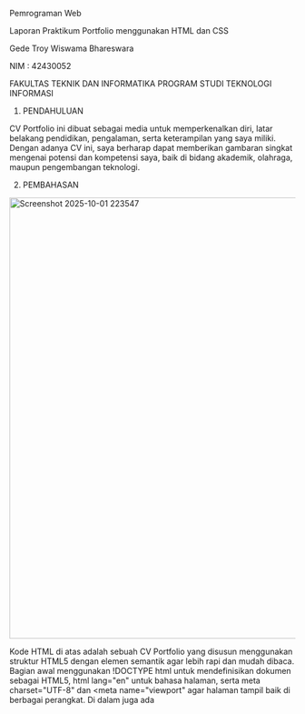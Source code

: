 Pemrograman Web

Laporan Praktikum Portfolio menggunakan HTML dan CSS

Gede Troy Wiswama Bhareswara

NIM : 42430052

FAKULTAS TEKNIK DAN INFORMATIKA PROGRAM STUDI TEKNOLOGI INFORMASI

1. PENDAHULUAN
   
CV Portfolio ini dibuat sebagai media untuk memperkenalkan diri, latar belakang pendidikan, pengalaman, serta keterampilan yang saya miliki. Dengan adanya CV ini, saya berharap dapat memberikan gambaran singkat mengenai potensi dan kompetensi saya, baik di bidang akademik, olahraga, maupun pengembangan teknologi.

2. PEMBAHASAN

<img width="1229" height="776" alt="Screenshot 2025-10-01 223547" src="https://github.com/user-attachments/assets/b585a99c-d672-46a2-b00a-50d582b516ab" />


Kode HTML di atas adalah sebuah CV Portfolio yang disusun menggunakan struktur HTML5 dengan elemen semantik agar lebih rapi dan mudah dibaca. Bagian awal menggunakan !DOCTYPE html untuk mendefinisikan dokumen sebagai HTML5, html lang="en" untuk bahasa halaman, serta meta charset="UTF-8" dan <meta name="viewport" agar halaman tampil baik di berbagai perangkat. Di dalam <head> juga ada <title> untuk judul tab browser dan link rel="stylesheet" href="style.css" yang memisahkan tampilan dengan file CSS eksternal.

Pada body, terdapat header yang berisi nama lengkap dan peran utama, lalu nav dengan link <a> menuju tiap bagian menggunakan id sehingga memudahkan navigasi antar section. Bagian konten utama diletakkan dalam main dengan beberapa section seperti About, Skills, Experience, Education, Projects, dan Contact. Di dalamnya digunakan heading h2 sebagai judul bagian, p untuk deskripsi, serta ul dan li untuk menampilkan daftar keterampilan maupun pengalaman. Pada bagian Projects terdapat a dengan atribut target="_blank" agar link GitHub terbuka di tab baru. Terakhir, <footer> digunakan untuk menampilkan informasi hak cipta sebagai penutup halaman.

Penggunaan elemen semantik (<header>, <nav>, <main>, <section>, <footer>) sangat penting karena membuat struktur lebih jelas, mudah dipahami manusia maupun mesin pencari, serta meningkatkan aksesibilitas dan SEO.
